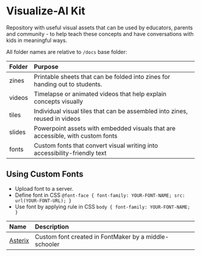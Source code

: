 # Visualize-AI Kit

Repository with useful visual assets that can be used by educators, parents and community - to help teach these concepts and have conversations with kids in meaningful ways.

All folder names are relative to `/docs` base folder:

| Folder | Purpose |
|:--- |:--- |
| zines  | Printable sheets that can be folded into zines for handing out to students. |
| videos | Timelapse or animated videos that help explain concepts visually |
| tiles  | Individual visual tiles that can be assembled into zines, reused in videos |
| slides | Powerpoint assets with embedded visuals that are accessible, with custom fonts |
| fonts  | Custom fonts that convert visual writing into accessibility-friendly text |


## Using Custom Fonts

 * Upload font to a server.
 * Define font in CSS `@font-face { font-family: YOUR-FONT-NAME; src: url(YOUR-FONT-URL); }`
 * Use font by applying rule in CSS `body { font-family: YOUR-FONT-NAME; }`

| Name | Description |
|:---|:---|
| [Asterix](fonts/Asterix.ttf) | Custom font created in FontMaker by a middle-schooler |
